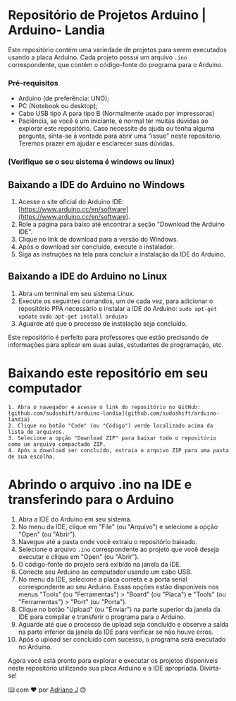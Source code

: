 # Repositório de Projetos Arduino | Arduino- Landia
 
Este repositório contém uma variedade de projetos para serem executados usando a placa Arduino. Cada projeto possui um arquivo `.ino` correspondente, que contém o código-fonte do programa para o Arduino. 


### Pré-requisitos

- Arduino (de preferência: UNO);
- PC (Notebook ou desktop);
- Cabo USB tipo A para tipo B (Normalmente usado por impressoras)
- Paciência, se você é um iniciante, é normal ter muitas dúvidas ao explorar este repositório. Caso necessite de ajuda ou tenha alguma pergunta, sinta-se à vontade para abrir uma "issue" neste repositório. Teremos prazer em ajudar e esclarecer suas dúvidas.


### (Verifique se o seu sistema é windows ou linux)

## Baixando a IDE do Arduino no Windows

1. Acesse o site oficial do Arduino IDE: [https://www.arduino.cc/en/software](https://www.arduino.cc/en/software).
2. Role a página para baixo até encontrar a seção "Download the Arduino IDE".
3. Clique no link de download para a versão do Windows.
4. Após o download ser concluído, execute o instalador.
5. Siga as instruções na tela para concluir a instalação da IDE do Arduino.

## Baixando a IDE do Arduino no Linux

1. Abra um terminal em seu sistema Linux.
2. Execute os seguintes comandos, um de cada vez, para adicionar o repositório PPA necessário e instalar a IDE do Arduino:
```sudo apt-get update```
```sudo apt-get install arduino```
3. Aguarde até que o processo de instalação seja concluído.

Este repositório é perfeito para professores que estão precisando de informações para aplicar em suas aulas, estudantes de programação, etc.

# Baixando este repositório em seu computador

    1. Abra o navegador e acesse o link do repositório no GitHub: [github.com/sudoshift/arduino-landia](github.com/sudoshift/arduino-landia)
    2. Clique no botão "Code" (ou "Código") verde localizado acima da lista de arquivos.
    3. Selecione a opção "Download ZIP" para baixar todo o repositório como um arquivo compactado ZIP.
    4. Após o download ser concluído, extraia o arquivo ZIP para uma pasta de sua escolha.

# Abrindo o arquivo .ino na IDE e transferindo para o Arduino

1. Abra a IDE do Arduino em seu sistema.
2. No menu da IDE, clique em "File" (ou "Arquivo") e selecione a opção "Open" (ou "Abrir").
3. Navegue até a pasta onde você extraiu o repositório baixado.
4. Selecione o arquivo `.ino` correspondente ao projeto que você deseja executar e clique em "Open" (ou "Abrir").
5. O código-fonte do projeto será exibido na janela da IDE.
6. Conecte seu Arduino ao computador usando um cabo USB.
7. No menu da IDE, selecione a placa correta e a porta serial correspondente ao seu Arduino. Essas opções estão disponíveis nos menus "Tools" (ou "Ferramentas") > "Board" (ou "Placa") e "Tools" (ou "Ferramentas") > "Port" (ou "Porta").
8. Clique no botão "Upload" (ou "Enviar") na parte superior da janela da IDE para compilar e transferir o programa para o Arduino.
9. Aguarde até que o processo de upload seja concluído e observe a saída na parte inferior da janela da IDE para verificar se não houve erros.
10. Após o upload ser concluído com sucesso, o programa será executado no Arduino.

Agora você está pronto para explorar e executar os projetos disponíveis neste repositório utilizando sua placa Arduino e a IDE apropriada. Divirta-se!

⌨️ com ❤️ por [Adriano J](https://github.com/sudoshift/) 😊